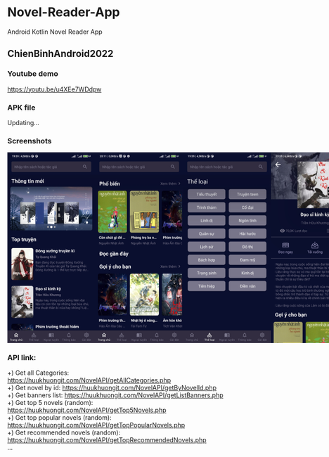 # Novel-Reader-App
Android Kotlin Novel Reader App

## ChienBinhAndroid2022

### Youtube demo
https://youtu.be/u4XEe7WDdpw

### APK file
Updating...

### Screenshots
<div style="display: flex">
  <img style="width: 200px" src="./screenshots/sc1.jpg" />
  <img style="width: 200px" src="./screenshots/sc9.jpg" />
  <img style="width: 200px" src="./screenshots/sc2.jpg" />
  <img style="width: 200px" src="./screenshots/sc3.jpg" />
  <img style="width: 200px" src="./screenshots/sc4.jpg" />
  <img style="width: 200px" src="./screenshots/sc5.jpg" />
  <img style="width: 200px" src="./screenshots/sc6.jpg" />
  <img style="width: 200px" src="./screenshots/sc7.jpg" />
  <img style="width: 200px" src="./screenshots/sc8.jpg" />
</div>

### API link:
+) Get all Categories: https://huukhuongit.com/NovelAPI/getAllCategories.php <br />
+) Get novel by id: https://huukhuongit.com/NovelAPI/getByNovelId.php <br />
+) Get banners list: https://huukhuongit.com/NovelAPI/getListBanners.php <br />
+) Get top 5 novels (random): https://huukhuongit.com/NovelAPI/getTop5Novels.php <br />
+) Get top popular novels (random): https://huukhuongit.com/NovelAPI/getTopPopularNovels.php <br />
+) Get recommended novels (random): https://huukhuongit.com/NovelAPI/getTopRecommendedNovels.php <br />
...
